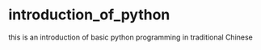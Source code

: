 # introduction_of_python
this is an introduction of basic python programming in traditional Chinese
